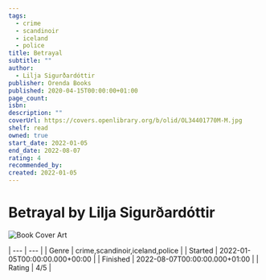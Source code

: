 ```yaml
---
tags:
  - crime
  - scandinoir
  - iceland
  - police
title: Betrayal
subtitle: ""
author:
  - Lilja Sigurðardóttir
publisher: Orenda Books
published: 2020-04-15T00:00:00+01:00
page_count: 
isbn: 
description: ""
coverUrl: https://covers.openlibrary.org/b/olid/OL34401770M-M.jpg
shelf: read
owned: true
start_date: 2022-01-05
end_date: 2022-08-07
rating: 4
recommended_by: 
created: 2022-01-05
---
```


# Betrayal by Lilja Sigurðardóttir

![Book Cover Art](https://covers.openlibrary.org/b/olid/OL34401770M-M.jpg)


| --- | --- |
| Genre | crime,scandinoir,iceland,police |
| Started | 2022-01-05T00:00:00.000+00:00 |
| Finished | 2022-08-07T00:00:00.000+01:00 |
| Rating | 4/5 |

